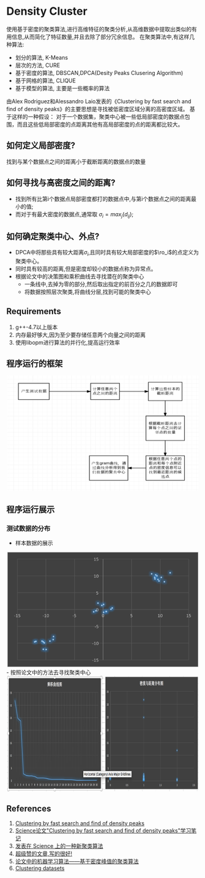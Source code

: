 # Density Cluster
使用基于密度的聚类算法,进行高维特征的聚类分析,从高维数据中提取出类似的有用信息,从而简化了特征数量,并且去除了部分冗余信息。
在聚类算法中,有这样几种算法:
- 划分的算法, K-Means
- 层次的方法, CURE
- 基于密度的算法, DBSCAN,DPCA(Desity Peaks Clusering Algorithm)
- 基于网格的算法, CLIQUE
- 基于模型的算法, 主要是一些概率的算法

由Alex Rodriguez和Alessandro Laio发表的《Clustering by fast search and find of density peaks》的主要思想是寻找被低密度区域分离的高密度区域。
基于这样的一种假设：
对于一个数据集，聚类中心被一些低局部密度的数据点包围，而且这些低局部密度的点距离其他有高局部密度的点的距离都比较大。

## 如何定义局部密度?
找到与某个数据点之间的距离小于截断距离的数据点的数量

## 如何寻找与高密度之间的距离?
- 找到所有比第i个数据点局部密度都打的数据点中,与第i个数据点之间的距离最小的值;
- 而对于有最大密度的数据点,通常取 $\sigma_i = max_{j}(d_{ij})$;

## 如何确定聚类中心、外点?
- DPCA中将那些具有较大距离$\sigma_i$,且同时具有较大局部密度的$\ro_i$的点定义为聚类中心。
- 同时具有较高的距离,但是密度却较小的数据点称为异常点。
- 根据论文中的决策图和乘积曲线去寻找潜在的聚类中心
  - 一条线中,去掉为零的部分,然后取出指定的前百分之几的数据即可
  - 将数据按照层次聚类,将曲线分层,找到可能的聚类中心

## Requirements
1. g++-4.7以上版本
2. 内存最好够大,因为至少要存储任意两个向量之间的距离
3. 使用libopm进行算法的并行化,提高运行效率

## 程序运行的框架
<div align=center>
<img src="https://github.com/DengZhuangSouthRd/DensityCluster/blob/master/images/flow.png" width="500" height="300" alt="算法的执行框架"/>
</div>

## 程序运行展示
### 测试数据的分布
- 样本数据的展示
<div align=center>
<img src="https://github.com/DengZhuangSouthRd/DensityCluster/blob/master/images/features.png" width="500" height="300" alt="原始测试数据的分布"/>
</div>
- 按照论文中的方法去寻找聚类中心
<div align=center>
<img src="https://github.com/DengZhuangSouthRd/DensityCluster/blob/master/images/findcenter.png" width="500" height="300" alt="算法的执行框架"/>
</div>

## References
1. [Clustering by fast search and find of density peaks](http://people.sissa.it/~laio/Research/Res_clustering.php)
2. [Science论文"Clustering by fast search and find of density peaks"学习笔记](http://blog.csdn.net/jdplus/article/details/40351541)
3. [发表在 Science 上的一种新聚类算法](http://blog.csdn.net/itplus/article/details/38926837)
4. [超级赞的文章,写的很好!](http://blog.findshine.com/2014/08/12/fast-cluster.html)
5. [论文中的机器学习算法——基于密度峰值的聚类算法](http://blog.csdn.net/google19890102/article/details/37330471)
6. [Clustering datasets](http://cs.joensuu.fi/sipu/datasets/)
